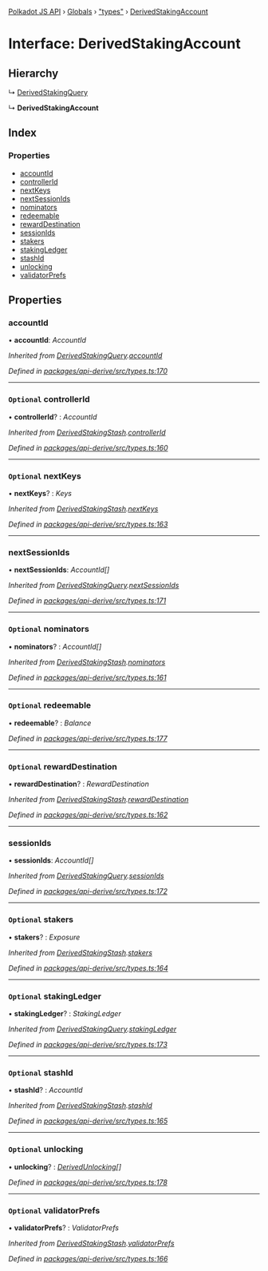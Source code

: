[Polkadot JS API](../README.md) › [Globals](../globals.md) › ["types"](../modules/_types_.md) › [DerivedStakingAccount](_types_.derivedstakingaccount.md)

# Interface: DerivedStakingAccount

## Hierarchy

  ↳ [DerivedStakingQuery](_types_.derivedstakingquery.md)

  ↳ **DerivedStakingAccount**

## Index

### Properties

* [accountId](_types_.derivedstakingaccount.md#accountid)
* [controllerId](_types_.derivedstakingaccount.md#optional-controllerid)
* [nextKeys](_types_.derivedstakingaccount.md#optional-nextkeys)
* [nextSessionIds](_types_.derivedstakingaccount.md#nextsessionids)
* [nominators](_types_.derivedstakingaccount.md#optional-nominators)
* [redeemable](_types_.derivedstakingaccount.md#optional-redeemable)
* [rewardDestination](_types_.derivedstakingaccount.md#optional-rewarddestination)
* [sessionIds](_types_.derivedstakingaccount.md#sessionids)
* [stakers](_types_.derivedstakingaccount.md#optional-stakers)
* [stakingLedger](_types_.derivedstakingaccount.md#optional-stakingledger)
* [stashId](_types_.derivedstakingaccount.md#optional-stashid)
* [unlocking](_types_.derivedstakingaccount.md#optional-unlocking)
* [validatorPrefs](_types_.derivedstakingaccount.md#optional-validatorprefs)

## Properties

###  accountId

• **accountId**: *AccountId*

*Inherited from [DerivedStakingQuery](_types_.derivedstakingquery.md).[accountId](_types_.derivedstakingquery.md#accountid)*

*Defined in [packages/api-derive/src/types.ts:170](https://github.com/polkadot-js/api/blob/f77ae4d99f/packages/api-derive/src/types.ts#L170)*

___

### `Optional` controllerId

• **controllerId**? : *AccountId*

*Inherited from [DerivedStakingStash](_types_.derivedstakingstash.md).[controllerId](_types_.derivedstakingstash.md#optional-controllerid)*

*Defined in [packages/api-derive/src/types.ts:160](https://github.com/polkadot-js/api/blob/f77ae4d99f/packages/api-derive/src/types.ts#L160)*

___

### `Optional` nextKeys

• **nextKeys**? : *Keys*

*Inherited from [DerivedStakingStash](_types_.derivedstakingstash.md).[nextKeys](_types_.derivedstakingstash.md#optional-nextkeys)*

*Defined in [packages/api-derive/src/types.ts:163](https://github.com/polkadot-js/api/blob/f77ae4d99f/packages/api-derive/src/types.ts#L163)*

___

###  nextSessionIds

• **nextSessionIds**: *AccountId[]*

*Inherited from [DerivedStakingQuery](_types_.derivedstakingquery.md).[nextSessionIds](_types_.derivedstakingquery.md#nextsessionids)*

*Defined in [packages/api-derive/src/types.ts:171](https://github.com/polkadot-js/api/blob/f77ae4d99f/packages/api-derive/src/types.ts#L171)*

___

### `Optional` nominators

• **nominators**? : *AccountId[]*

*Inherited from [DerivedStakingStash](_types_.derivedstakingstash.md).[nominators](_types_.derivedstakingstash.md#optional-nominators)*

*Defined in [packages/api-derive/src/types.ts:161](https://github.com/polkadot-js/api/blob/f77ae4d99f/packages/api-derive/src/types.ts#L161)*

___

### `Optional` redeemable

• **redeemable**? : *Balance*

*Defined in [packages/api-derive/src/types.ts:177](https://github.com/polkadot-js/api/blob/f77ae4d99f/packages/api-derive/src/types.ts#L177)*

___

### `Optional` rewardDestination

• **rewardDestination**? : *RewardDestination*

*Inherited from [DerivedStakingStash](_types_.derivedstakingstash.md).[rewardDestination](_types_.derivedstakingstash.md#optional-rewarddestination)*

*Defined in [packages/api-derive/src/types.ts:162](https://github.com/polkadot-js/api/blob/f77ae4d99f/packages/api-derive/src/types.ts#L162)*

___

###  sessionIds

• **sessionIds**: *AccountId[]*

*Inherited from [DerivedStakingQuery](_types_.derivedstakingquery.md).[sessionIds](_types_.derivedstakingquery.md#sessionids)*

*Defined in [packages/api-derive/src/types.ts:172](https://github.com/polkadot-js/api/blob/f77ae4d99f/packages/api-derive/src/types.ts#L172)*

___

### `Optional` stakers

• **stakers**? : *Exposure*

*Inherited from [DerivedStakingStash](_types_.derivedstakingstash.md).[stakers](_types_.derivedstakingstash.md#optional-stakers)*

*Defined in [packages/api-derive/src/types.ts:164](https://github.com/polkadot-js/api/blob/f77ae4d99f/packages/api-derive/src/types.ts#L164)*

___

### `Optional` stakingLedger

• **stakingLedger**? : *StakingLedger*

*Inherited from [DerivedStakingQuery](_types_.derivedstakingquery.md).[stakingLedger](_types_.derivedstakingquery.md#optional-stakingledger)*

*Defined in [packages/api-derive/src/types.ts:173](https://github.com/polkadot-js/api/blob/f77ae4d99f/packages/api-derive/src/types.ts#L173)*

___

### `Optional` stashId

• **stashId**? : *AccountId*

*Inherited from [DerivedStakingStash](_types_.derivedstakingstash.md).[stashId](_types_.derivedstakingstash.md#optional-stashid)*

*Defined in [packages/api-derive/src/types.ts:165](https://github.com/polkadot-js/api/blob/f77ae4d99f/packages/api-derive/src/types.ts#L165)*

___

### `Optional` unlocking

• **unlocking**? : *[DerivedUnlocking](../modules/_types_.md#derivedunlocking)[]*

*Defined in [packages/api-derive/src/types.ts:178](https://github.com/polkadot-js/api/blob/f77ae4d99f/packages/api-derive/src/types.ts#L178)*

___

### `Optional` validatorPrefs

• **validatorPrefs**? : *ValidatorPrefs*

*Inherited from [DerivedStakingStash](_types_.derivedstakingstash.md).[validatorPrefs](_types_.derivedstakingstash.md#optional-validatorprefs)*

*Defined in [packages/api-derive/src/types.ts:166](https://github.com/polkadot-js/api/blob/f77ae4d99f/packages/api-derive/src/types.ts#L166)*
